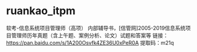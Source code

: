 # ruankao_itpm
软考-信息系统项目管理师（高项）
内部辅导书，[信管网]2005-2019信息系统项目管理师历年真题（含上午题、案例分析、论文）试题和答案等
链接：https://pan.baidu.com/s/1A200Osvfk4ZE36U0xPeR0A 
提取码：m21q
